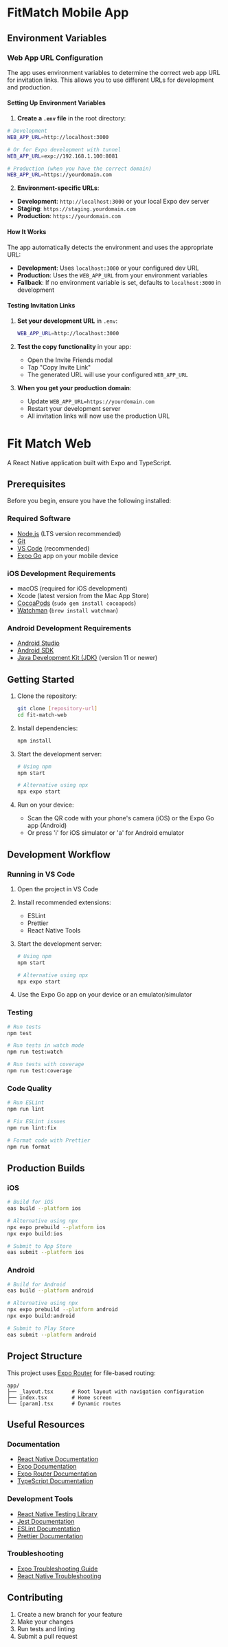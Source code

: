 # FitMatch Mobile App

## Environment Variables

### Web App URL Configuration

The app uses environment variables to determine the correct web app URL for invitation links. This allows you to use different URLs for development and production.

#### Setting Up Environment Variables

1. **Create a `.env` file** in the root directory:

```bash
# Development
WEB_APP_URL=http://localhost:3000

# Or for Expo development with tunnel
WEB_APP_URL=exp://192.168.1.100:8081

# Production (when you have the correct domain)
WEB_APP_URL=https://yourdomain.com
```

2. **Environment-specific URLs**:

- **Development**: `http://localhost:3000` or your local Expo dev server
- **Staging**: `https://staging.yourdomain.com`
- **Production**: `https://yourdomain.com`

#### How It Works

The app automatically detects the environment and uses the appropriate URL:

- **Development**: Uses `localhost:3000` or your configured dev URL
- **Production**: Uses the `WEB_APP_URL` from your environment variables
- **Fallback**: If no environment variable is set, defaults to `localhost:3000` in development

#### Testing Invitation Links

1. **Set your development URL** in `.env`:

   ```bash
   WEB_APP_URL=http://localhost:3000
   ```

2. **Test the copy functionality** in your app:
   - Open the Invite Friends modal
   - Tap "Copy Invite Link"
   - The generated URL will use your configured `WEB_APP_URL`

3. **When you get your production domain**:
   - Update `WEB_APP_URL=https://yourdomain.com`
   - Restart your development server
   - All invitation links will now use the production URL

# Fit Match Web

A React Native application built with Expo and TypeScript.

## Prerequisites

Before you begin, ensure you have the following installed:

### Required Software

- [Node.js](https://nodejs.org/) (LTS version recommended)
- [Git](https://git-scm.com/)
- [VS Code](https://code.visualstudio.com/) (recommended)
- [Expo Go](https://expo.dev/client) app on your mobile device

### iOS Development Requirements

- macOS (required for iOS development)
- Xcode (latest version from the Mac App Store)
- [CocoaPods](https://cocoapods.org/) (`sudo gem install cocoapods`)
- [Watchman](https://facebook.github.io/watchman/) (`brew install watchman`)

### Android Development Requirements

- [Android Studio](https://developer.android.com/studio)
- [Android SDK](https://developer.android.com/studio#command-tools)
- [Java Development Kit (JDK)](https://adoptium.net/) (version 11 or newer)

## Getting Started

1. Clone the repository:

   ```bash
   git clone [repository-url]
   cd fit-match-web
   ```

2. Install dependencies:

   ```bash
   npm install
   ```

3. Start the development server:

   ```bash
   # Using npm
   npm start

   # Alternative using npx
   npx expo start
   ```

4. Run on your device:
   - Scan the QR code with your phone's camera (iOS) or the Expo Go app (Android)
   - Or press 'i' for iOS simulator or 'a' for Android emulator

## Development Workflow

### Running in VS Code

1. Open the project in VS Code
2. Install recommended extensions:
   - ESLint
   - Prettier
   - React Native Tools
3. Start the development server:

   ```bash
   # Using npm
   npm start

   # Alternative using npx
   npx expo start
   ```

4. Use the Expo Go app on your device or an emulator/simulator

### Testing

```bash
# Run tests
npm test

# Run tests in watch mode
npm run test:watch

# Run tests with coverage
npm run test:coverage
```

### Code Quality

```bash
# Run ESLint
npm run lint

# Fix ESLint issues
npm run lint:fix

# Format code with Prettier
npm run format
```

## Production Builds

### iOS

```bash
# Build for iOS
eas build --platform ios

# Alternative using npx
npx expo prebuild --platform ios
npx expo build:ios

# Submit to App Store
eas submit --platform ios
```

### Android

```bash
# Build for Android
eas build --platform android

# Alternative using npx
npx expo prebuild --platform android
npx expo build:android

# Submit to Play Store
eas submit --platform android
```

## Project Structure

This project uses [Expo Router](https://docs.expo.dev/router/introduction/) for file-based routing:

```
app/
├── _layout.tsx      # Root layout with navigation configuration
├── index.tsx        # Home screen
└── [param].tsx      # Dynamic routes
```

## Useful Resources

### Documentation

- [React Native Documentation](https://reactnative.dev/docs/getting-started)
- [Expo Documentation](https://docs.expo.dev/)
- [Expo Router Documentation](https://docs.expo.dev/router/introduction/)
- [TypeScript Documentation](https://www.typescriptlang.org/docs/)

### Development Tools

- [React Native Testing Library](https://callstack.github.io/react-native-testing-library/)
- [Jest Documentation](https://jestjs.io/docs/getting-started)
- [ESLint Documentation](https://eslint.org/docs/user-guide/getting-started)
- [Prettier Documentation](https://prettier.io/docs/en/)

### Troubleshooting

- [Expo Troubleshooting Guide](https://docs.expo.dev/troubleshooting/common-issues/)
- [React Native Troubleshooting](https://reactnative.dev/docs/troubleshooting)

## Contributing

1. Create a new branch for your feature
2. Make your changes
3. Run tests and linting
4. Submit a pull request
